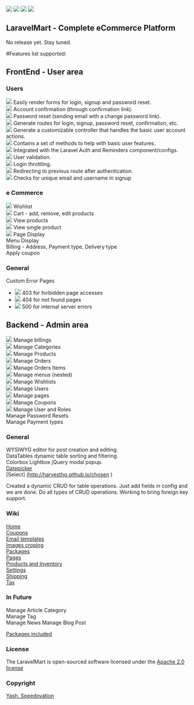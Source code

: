 [![](https://img.shields.io/badge/GitterChat-Online-brightgreen.svg?style=flat-square)](https://gitter.im/speedovation/General) [![](https://img.shields.io/badge/HipChat-Online-brightgreen.svg?style=flat-square)](https://www.hipchat.com/ggaNhaRfU) [![]( http://img.shields.io/badge/License-Apache_2.0-blue.svg?style=flat-square)]( http://opensource.org/licenses/Apache-2.0) [![](https://img.shields.io/badge/No-Release-CEC9A7.svg?style=flat-square)](http://speedovation.com)


## LaravelMart - Complete eCommerce Platform
No release yet. Stay tuned.

#Features list supported:

## FrontEnd - User area

### Users
![](http://bit.ly/1IcxtKo) Easily render forms for login, signup and password reset.  
![](http://bit.ly/1IcxtKo) Account confirmation (through confirmation link).  
![](http://bit.ly/1IcxtKo) Password reset (sending email with a change password link).  
![](http://bit.ly/1IcxtKo) Generate routes for login, signup, password reset, confirmation, etc.  
![](http://bit.ly/1IcxtKo) Generate a customizable controller that handles the basic user account actions.  
![](http://bit.ly/1IcxtKo) Contains a set of methods to help with basic user features.  
![](http://bit.ly/1IcxtKo) Integrated with the Laravel Auth and Reminders component/configs.  
![](http://bit.ly/1IcxtKo) User validation.  
![](http://bit.ly/1IcxtKo) Login throttling.  
![](http://bit.ly/1IcxtKo) Redirecting to previous route after authentication.  
![](http://bit.ly/1IcxtKo) Checks for unique email and username in signup  

### e Commerce 
![](http://bit.ly/1IcxtKo) Wishlist  
![](http://bit.ly/1IcxtKo) Cart - add, remove, edit products  
![](http://bit.ly/1IcxtKo) View products  
![](http://bit.ly/1IcxtKo) View single product  
![](http://bit.ly/1IcxtKo) Page Display  
Menu Display  
Billing - Address, Payment type, Delivery type  
Apply coupon  

### General
Custom Error Pages
 * ![](http://bit.ly/1IcxtKo) 403 for forbidden page accesses
 * ![](http://bit.ly/1IcxtKo) 404 for not found pages
 * ![](http://bit.ly/1IcxtKo) 500 for internal server errors

## Backend - Admin area
![](http://bit.ly/1IcxtKo) Manage billings  
![](http://bit.ly/1IcxtKo) Manage Categories  
![](http://bit.ly/1IcxtKo) Manage Products  
![](http://bit.ly/1IcxtKo) Manage Orders  
![](http://bit.ly/1IcxtKo) Manage Orders Items  
![](http://bit.ly/1IcxtKo) Manage menus (nested)  
![](http://bit.ly/1IcxtKo) Manage Wishlists  
![](http://bit.ly/1IcxtKo) Manage Users  
![](http://bit.ly/1IcxtKo) Manage pages  
![](http://bit.ly/1IcxtKo) Manage Coupons  
![](http://bit.ly/1IcxtKo) Manage User and Roles  
Manage Password Resets  
Manage Payment types  

### General
WYSIWYG editor for post creation and editing.  
DataTables dynamic table sorting and filtering.  
Colorbox Lightbox jQuery modal popup.  
[Datepicker](http://speedovation.org)  
[Select] (http://harvesthq.github.io/chosen )


Created a dynamic CRUD for table operations. Just add fields in config and we are done. Do all types of CRUD operations. Working to bring foreign key support.

### Wiki
[Home](https://github.com/speedovation/LaravelMart/wiki/Home)  
[Coupons](https://github.com/speedovation/LaravelMart/wiki/Coupons)  
[Email templates](https://github.com/speedovation/LaravelMart/wiki/Email-templates)  
[Images croping](https://github.com/speedovation/LaravelMart/wiki/Images-croping)  
[Packages](https://github.com/speedovation/LaravelMart/wiki/Packages)  
[Pages](https://github.com/speedovation/LaravelMart/wiki/Pages)  
[Products and Inventory](https://github.com/speedovation/LaravelMart/wiki/Products-and-Inventory)  
[Settings](https://github.com/speedovation/LaravelMart/wiki/Settings)  
[Shipping](https://github.com/speedovation/LaravelMart/wiki/Shipping)  
[Tax](https://github.com/speedovation/LaravelMart/wiki/Tax)  

### In Future 
Manage Article Category  
Manage Tag  
Manage News
Manage Blog Post


[Packages included](https://github.com/speedovation/LaravelMart/wiki/Packages) 
    


### License
The LaravelMart is open-sourced software licensed under the [Apache 2.0 license](http://opensource.org/licenses/Apache-2.0)

### Copyright
[Yash, Speedovation](http://speedovation.com)
